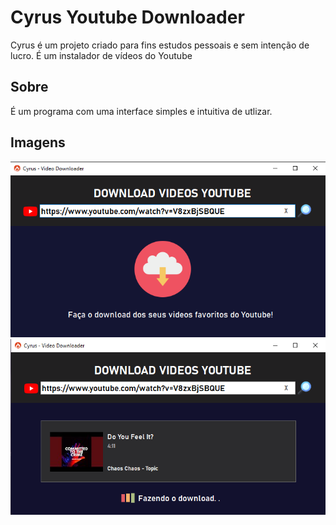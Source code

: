 # Cyrus Youtube Downloader
 Cyrus é um projeto criado para fins estudos pessoais e sem intenção de lucro. É um instalador de vídeos do Youtube
## Sobre
 É um programa com uma interface simples e intuitiva de utlizar.
## Imagens
![alt text](https://github.com/HDG-Gabriel/Cyrus---YoutubeDownloader/blob/main/Imagens/imagem1.png)
![alt text](https://github.com/HDG-Gabriel/Cyrus---YoutubeDownloader/blob/main/Imagens/imagem3.png)
